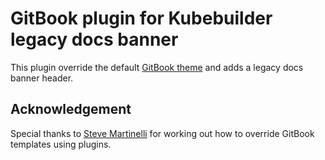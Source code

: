 # GitBook plugin for Kubebuilder legacy docs banner

This plugin override the default [GitBook theme](https://github.com/GitbookIO/theme-default) and adds a legacy docs banner header.

## Acknowledgement

Special thanks to [Steve Martinelli](https://github.com/stevemar) for working out how to override GitBook templates using plugins.
